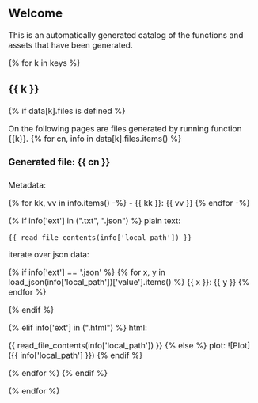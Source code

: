 <style>
    @page {
        size: letter portrait;
        margin: 2cm;
    }

    h1 { font-size: 20pt; }
   h2 { font-size: 18pt; }
  h3 { font-size: 16pt ; }
  h4 { font-size: 14pt ; page-break-before: always; }
    p { font-size: 12pt; }
</style>

## Welcome

This is an automatically generated catalog of the functions and assets that have been generated.

{% for k in keys %}
### {{ k }}

{% if data[k].files is defined %}

On the following pages are files generated by running function {{k}}.
{% for cn, info in data[k].files.items() %}
#### Generated file:  {{ cn }}
Metadata:

{% for kk, vv in info.items() -%}
     - {{ kk }}: {{ vv }}
{% endfor -%}

{% if info['ext'] in (".txt", ".json") %}
plain text:
<pre>
{{ read_file_contents(info['local_path']) }}
</pre>

iterate over json data:

{% if info['ext'] == '.json' %}
{% for x, y in load_json(info['local_path'])['value'].items() %}
{{ x }}: {{ y }}
{% endfor %}

{% endif %}

{% elif info['ext'] in (".html") %}
html:

{{ read_file_contents(info['local_path']) }}
{% else %}
plot:
![Plot]({{ info['local_path'] }})
{% endif %}

{% endfor %}
{% endif %}


{% endfor %}

